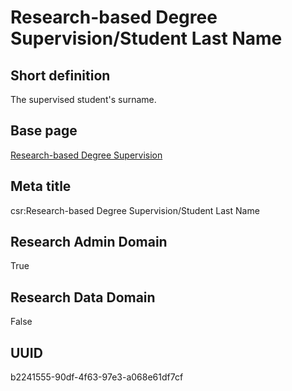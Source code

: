 # Research-based Degree Supervision/Student Last Name
## Short definition
The supervised student's surname.
## Base page
[Research-based Degree Supervision](https://github.com/EuroCRIS/CASRAI-Dictionairies/blob/main/Objects/Research-based%20Degree%20Supervision.md)
## Meta title
csr:Research-based Degree Supervision/Student Last Name
## Research Admin Domain
True
## Research Data Domain
False
## UUID
b2241555-90df-4f63-97e3-a068e61df7cf
